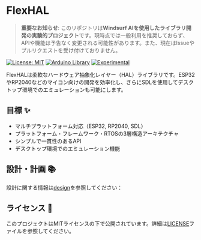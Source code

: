 # FlexHAL

> **重要なお知らせ**: このリポジトリは**Windsurf AIを使用したライブラリ開発の実験的プロジェクト**です。現時点では一般利用を推奨しておらず、APIや機能は予告なく変更される可能性があります。また、現在はIssueやプルリクエストを受け付けておりません。

[![License: MIT](https://img.shields.io/badge/License-MIT-yellow.svg)](https://opensource.org/licenses/MIT)
[![Arduino Library](https://img.shields.io/badge/Arduino-Library-blue)](https://www.arduino.cc/reference/en/libraries/)
[![Experimental](https://img.shields.io/badge/Status-Experimental-red)]()

FlexHALは柔軟なハードウェア抽象化レイヤー（HAL）ライブラリです。ESP32やRP2040などのマイコン向けの開発を効率化し、さらにSDLを使用してデスクトップ環境でのエミュレーションも可能にします。

## 目標 ✨

- マルチプラットフォーム対応（ESP32, RP2040, SDL）
- プラットフォーム・フレームワーク・RTOSの3層構造アーキテクチャ
- シンプルで一貫性のあるAPI
- デスクトップ環境でのエミュレーション機能

## 設計・計画 📚

設計に関する情報は[design](design/00_Overview.md)を参照してください：

## ライセンス 📄

このプロジェクトはMITライセンスの下で公開されています。詳細は[LICENSE](LICENSE)ファイルを参照してください。
